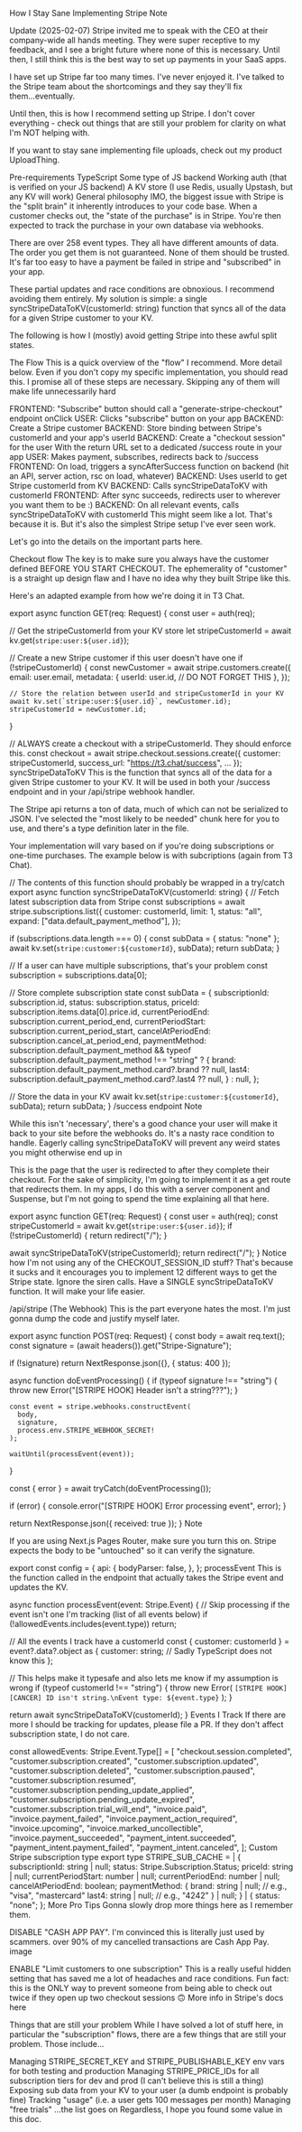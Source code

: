 How I Stay Sane Implementing Stripe
Note

Update (2025-02-07)
Stripe invited me to speak with the CEO at their company-wide all hands meeting. They were super receptive to my feedback, and I see a bright future where none of this is necessary. Until then, I still think this is the best way to set up payments in your SaaS apps.

I have set up Stripe far too many times. I've never enjoyed it. I've talked to the Stripe team about the shortcomings and they say they'll fix them...eventually.

Until then, this is how I recommend setting up Stripe. I don't cover everything - check out things that are still your problem for clarity on what I'm NOT helping with.

If you want to stay sane implementing file uploads, check out my product UploadThing.

Pre-requirements
TypeScript
Some type of JS backend
Working auth (that is verified on your JS backend)
A KV store (I use Redis, usually Upstash, but any KV will work)
General philosophy
IMO, the biggest issue with Stripe is the "split brain" it inherently introduces to your code base. When a customer checks out, the "state of the purchase" is in Stripe. You're then expected to track the purchase in your own database via webhooks.

There are over 258 event types. They all have different amounts of data. The order you get them is not guaranteed. None of them should be trusted. It's far too easy to have a payment be failed in stripe and "subscribed" in your app.

These partial updates and race conditions are obnoxious. I recommend avoiding them entirely. My solution is simple: a single syncStripeDataToKV(customerId: string) function that syncs all of the data for a given Stripe customer to your KV.

The following is how I (mostly) avoid getting Stripe into these awful split states.

The Flow
This is a quick overview of the "flow" I recommend. More detail below. Even if you don't copy my specific implementation, you should read this. I promise all of these steps are necessary. Skipping any of them will make life unnecessarily hard

FRONTEND: "Subscribe" button should call a "generate-stripe-checkout" endpoint onClick
USER: Clicks "subscribe" button on your app
BACKEND: Create a Stripe customer
BACKEND: Store binding between Stripe's customerId and your app's userId
BACKEND: Create a "checkout session" for the user
With the return URL set to a dedicated /success route in your app
USER: Makes payment, subscribes, redirects back to /success
FRONTEND: On load, triggers a syncAfterSuccess function on backend (hit an API, server action, rsc on load, whatever)
BACKEND: Uses userId to get Stripe customerId from KV
BACKEND: Calls syncStripeDataToKV with customerId
FRONTEND: After sync succeeds, redirects user to wherever you want them to be :)
BACKEND: On all relevant events, calls syncStripeDataToKV with customerId
This might seem like a lot. That's because it is. But it's also the simplest Stripe setup I've ever seen work.

Let's go into the details on the important parts here.

Checkout flow
The key is to make sure you always have the customer defined BEFORE YOU START CHECKOUT. The ephemerality of "customer" is a straight up design flaw and I have no idea why they built Stripe like this.

Here's an adapted example from how we're doing it in T3 Chat.

export async function GET(req: Request) {
  const user = auth(req);

  // Get the stripeCustomerId from your KV store
  let stripeCustomerId = await kv.get(`stripe:user:${user.id}`);

  // Create a new Stripe customer if this user doesn't have one
  if (!stripeCustomerId) {
    const newCustomer = await stripe.customers.create({
      email: user.email,
      metadata: {
        userId: user.id, // DO NOT FORGET THIS
      },
    });

    // Store the relation between userId and stripeCustomerId in your KV
    await kv.set(`stripe:user:${user.id}`, newCustomer.id);
    stripeCustomerId = newCustomer.id;
  }

  // ALWAYS create a checkout with a stripeCustomerId. They should enforce this.
  const checkout = await stripe.checkout.sessions.create({
    customer: stripeCustomerId,
    success_url: "https://t3.chat/success",
    ...
  });
syncStripeDataToKV
This is the function that syncs all of the data for a given Stripe customer to your KV. It will be used in both your /success endpoint and in your /api/stripe webhook handler.

The Stripe api returns a ton of data, much of which can not be serialized to JSON. I've selected the "most likely to be needed" chunk here for you to use, and there's a type definition later in the file.

Your implementation will vary based on if you're doing subscriptions or one-time purchases. The example below is with subcriptions (again from T3 Chat).

// The contents of this function should probably be wrapped in a try/catch
export async function syncStripeDataToKV(customerId: string) {
  // Fetch latest subscription data from Stripe
  const subscriptions = await stripe.subscriptions.list({
    customer: customerId,
    limit: 1,
    status: "all",
    expand: ["data.default_payment_method"],
  });

  if (subscriptions.data.length === 0) {
    const subData = { status: "none" };
    await kv.set(`stripe:customer:${customerId}`, subData);
    return subData;
  }

  // If a user can have multiple subscriptions, that's your problem
  const subscription = subscriptions.data[0];

  // Store complete subscription state
  const subData = {
    subscriptionId: subscription.id,
    status: subscription.status,
    priceId: subscription.items.data[0].price.id,
    currentPeriodEnd: subscription.current_period_end,
    currentPeriodStart: subscription.current_period_start,
    cancelAtPeriodEnd: subscription.cancel_at_period_end,
    paymentMethod:
      subscription.default_payment_method &&
      typeof subscription.default_payment_method !== "string"
        ? {
            brand: subscription.default_payment_method.card?.brand ?? null,
            last4: subscription.default_payment_method.card?.last4 ?? null,
          }
        : null,
  };

  // Store the data in your KV
  await kv.set(`stripe:customer:${customerId}`, subData);
  return subData;
}
/success endpoint
Note

While this isn't 'necessary', there's a good chance your user will make it back to your site before the webhooks do. It's a nasty race condition to handle. Eagerly calling syncStripeDataToKV will prevent any weird states you might otherwise end up in

This is the page that the user is redirected to after they complete their checkout. For the sake of simplicity, I'm going to implement it as a get route that redirects them. In my apps, I do this with a server component and Suspense, but I'm not going to spend the time explaining all that here.

export async function GET(req: Request) {
  const user = auth(req);
  const stripeCustomerId = await kv.get(`stripe:user:${user.id}`);
  if (!stripeCustomerId) {
    return redirect("/");
  }

  await syncStripeDataToKV(stripeCustomerId);
  return redirect("/");
}
Notice how I'm not using any of the CHECKOUT_SESSION_ID stuff? That's because it sucks and it encourages you to implement 12 different ways to get the Stripe state. Ignore the siren calls. Have a SINGLE syncStripeDataToKV function. It will make your life easier.

/api/stripe (The Webhook)
This is the part everyone hates the most. I'm just gonna dump the code and justify myself later.

export async function POST(req: Request) {
  const body = await req.text();
  const signature = (await headers()).get("Stripe-Signature");

  if (!signature) return NextResponse.json({}, { status: 400 });

  async function doEventProcessing() {
    if (typeof signature !== "string") {
      throw new Error("[STRIPE HOOK] Header isn't a string???");
    }

    const event = stripe.webhooks.constructEvent(
      body,
      signature,
      process.env.STRIPE_WEBHOOK_SECRET!
    );

    waitUntil(processEvent(event));
  }

  const { error } = await tryCatch(doEventProcessing());

  if (error) {
    console.error("[STRIPE HOOK] Error processing event", error);
  }

  return NextResponse.json({ received: true });
}
Note

If you are using Next.js Pages Router, make sure you turn this on. Stripe expects the body to be "untouched" so it can verify the signature.

export const config = {
  api: {
    bodyParser: false,
  },
};
processEvent
This is the function called in the endpoint that actually takes the Stripe event and updates the KV.

async function processEvent(event: Stripe.Event) {
  // Skip processing if the event isn't one I'm tracking (list of all events below)
  if (!allowedEvents.includes(event.type)) return;

  // All the events I track have a customerId
  const { customer: customerId } = event?.data?.object as {
    customer: string; // Sadly TypeScript does not know this
  };

  // This helps make it typesafe and also lets me know if my assumption is wrong
  if (typeof customerId !== "string") {
    throw new Error(
      `[STRIPE HOOK][CANCER] ID isn't string.\nEvent type: ${event.type}`
    );
  }

  return await syncStripeDataToKV(customerId);
}
Events I Track
If there are more I should be tracking for updates, please file a PR. If they don't affect subscription state, I do not care.

const allowedEvents: Stripe.Event.Type[] = [
  "checkout.session.completed",
  "customer.subscription.created",
  "customer.subscription.updated",
  "customer.subscription.deleted",
  "customer.subscription.paused",
  "customer.subscription.resumed",
  "customer.subscription.pending_update_applied",
  "customer.subscription.pending_update_expired",
  "customer.subscription.trial_will_end",
  "invoice.paid",
  "invoice.payment_failed",
  "invoice.payment_action_required",
  "invoice.upcoming",
  "invoice.marked_uncollectible",
  "invoice.payment_succeeded",
  "payment_intent.succeeded",
  "payment_intent.payment_failed",
  "payment_intent.canceled",
];
Custom Stripe subscription type
export type STRIPE_SUB_CACHE =
  | {
      subscriptionId: string | null;
      status: Stripe.Subscription.Status;
      priceId: string | null;
      currentPeriodStart: number | null;
      currentPeriodEnd: number | null;
      cancelAtPeriodEnd: boolean;
      paymentMethod: {
        brand: string | null; // e.g., "visa", "mastercard"
        last4: string | null; // e.g., "4242"
      } | null;
    }
  | {
      status: "none";
    };
More Pro Tips
Gonna slowly drop more things here as I remember them.

DISABLE "CASH APP PAY".
I'm convinced this is literally just used by scammers. over 90% of my cancelled transactions are Cash App Pay. image

ENABLE "Limit customers to one subscription"
This is a really useful hidden setting that has saved me a lot of headaches and race conditions. Fun fact: this is the ONLY way to prevent someone from being able to check out twice if they open up two checkout sessions 🙃 More info in Stripe's docs here

Things that are still your problem
While I have solved a lot of stuff here, in particular the "subscription" flows, there are a few things that are still your problem. Those include...

Managing STRIPE_SECRET_KEY and STRIPE_PUBLISHABLE_KEY env vars for both testing and production
Managing STRIPE_PRICE_IDs for all subscription tiers for dev and prod (I can't believe this is still a thing)
Exposing sub data from your KV to your user (a dumb endpoint is probably fine)
Tracking "usage" (i.e. a user gets 100 messages per month)
Managing "free trials" ...the list goes on
Regardless, I hope you found some value in this doc.